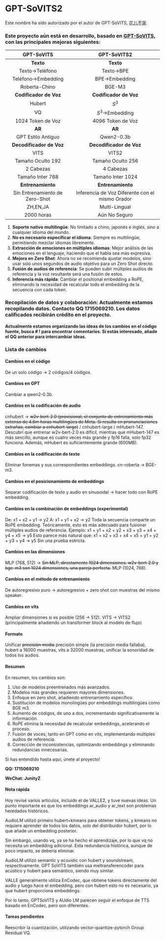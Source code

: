 # GPT-SoVITS2

Este nombre ha sido autorizado por el autor de GPT-SoVITS, [花儿不哭](https://space.bilibili.com/5760446?spm_id_from=333.337.0.0).
### Este proyecto aún está en desarrollo, basado en [GPT-SoVITS](https://github.com/RVC-Boss/GPT-SoVITS), con las principales mejoras siguientes:
|GPT-SoVITS|GPT-SoVITS2|
|:----:|:----:|
|**Texto**|**Texto**|
|Texto->Teléfono|Texto->BPE|
|Teléfono->Embedding|BPE->Embedding|
|Roberta-Chino|BGE-M3|
|**Codificador de Voz**|**Codificador de Voz**|
|Hubert|$S^3$|
|VQ|$S^3$->Embedding|
|1024 Token de Voz|4096 Token de Voz|
|**AR**|**AR**|
|GPT Estilo Antiguo|Qwen2-0.3b|
|**Decodificador de Voz**|**Decodificador de Voz**|
|VITS|VITS2|
|Tamaño Oculto 192|Tamaño Oculto 256|
|2 Cabezas|4 Cabezas|
|Tamaño Inter 768|Tamaño Inter 1024|
|**Entrenamiento**|**Entrenamiento**|
|Sin Entrenamiento de Zero-Shot|Inferencia de Voz Diferente con el mismo Orador|
|ZH,EN,JA|Multi-Lingual|
|2000 horas|Aún No Seguro|

1. **Soporte nativo multilingüe**: No limitado a chino, japonés e inglés, sino a cualquier idioma del mundo.
2. **No es necesario especificar el idioma**: Siempre es multilingüe, permitiendo mezclar idiomas libremente.
3. **Extracción de emociones en múltiples idiomas**: Mejor análisis de las emociones en el lenguaje, haciendo que el habla sea más expresiva.
4. **Mejora en Zero Shot**: Ahora no se recomienda ajustar modelos, sino usar solo unos segundos de audio objetivo para un Zero Shot directo.
5. **Fusión de audios de referencia**: Se pueden subir múltiples audios de referencia y la voz resultante será una fusión de estos.
6. **Inferencia más rápida**: Cambiar el positional embedding a RoPE, eliminando la necesidad de recalcular todo el embedding de la secuencia con cada token.

### **Recopilación de datos y colaboración**: Actualmente estamos recopilando datos. Contacto QQ 1715069210. Los datos calificados recibirán crédito en el proyecto.

#### Actualmente estamos organizando las ideas de los cambios en el código fuente, busca # ! para encontrar comentarios. Si estás interesado, añade el QQ anterior para intercambiar ideas.

### Lista de cambios

#### Cambios en el código
De un solo código -> 2 códigos/4 códigos.
#### Cambios en GPT
Cambiar a qwen2-0.3b.
#### Cambios en la codificación de audio
cnhubert -> ~~w2v-bert-2.0 (provisional, el conjunto de entrenamiento más extenso de 4.6m horas multilingües de Meta. Si resulta en pronunciaciones extrañas, cambiar a cnhubert-large)~~ / cnhubert-large / mHubert-147.
Descubrí que entrenar w2v-bert-2.0 es difícil, mientras que mHubert-147 es más sencillo, aunque es cuatro veces más grande y fp16 falla, solo fp32 funciona. Además, mHubert es suficientemente grande (600MB).
#### Cambios en la codificación de texto
Eliminar fonemas y sus correspondientes embeddings.
cn-roberta -> BGE-m3.
#### Cambios en el posicionamiento de embeddings
Separar codificación de texto y audio en sinusoidal -> hacer todo con RoPE embedding.
#### Cambios en la combinación de embeddings (experimental)
De:
x1 + x2 + y1 -> y2
A:
x1 + y1 + x2 -> y2
Toda la secuencia comparte un RoPE embedding.
Teóricamente, esto es más adecuado para fusionar múltiples audios de referencia.
Ejemplo:
x1 + y1 + x2 + y2 + x3 + y3 + x4 + y4 + x5 -> y5
Esto parece más natural que:
x1 + x2 + x3 + x4 + x5 + y1 + y2 + y3 + y4 -> y5
Sin una prueba estricta.
#### Cambios en las dimensiones
MLP (768, 512) -> ~~Sin MLP, directamente 1024 dimensiones. w2v-bert-2.0 y bge-m3 son 1024 dimensiones, una pareja perfecta.~~ MLP (1024, 768).
#### Cambios en el método de entrenamiento
De autoregresivo puro -> autoregresivo + zero shot con muestras del mismo speaker.
#### Cambios en vits
Ampliar dimensiones si es posible (256 -> 512). VITS -> VITS2 (principalmente añadiendo un transformer block al modelo de flujo)
#### Formato
Unificar ~~precisión media~~ precisión simple (la precisión media fallaba), hubert a 16000 muestras, vits a 32000 muestras, unificar la sonoridad de todos los audios.
#### Resumen
En resumen, los cambios son:
1. Uso de modelos preentrenados más avanzados.
2. Modelos más grandes requieren mayores dimensiones.
3. Enfoque en zero shot, añadiendo entrenamiento específico.
4. Sustitución de modelos monolingües por embeddings multilingües como BGE m3.
5. Aumento de códigos, de uno a dos, incrementando significativamente la información.
6. RoPE elimina la necesidad de recalcular embeddings, acelerando el proceso.
7. Fusión de voces, tanto en GPT como en vits, implementando múltiples audios de referencia.
8. Corrección de inconsistencias, optimizando embeddings y eliminando redundancias innecesarias.

Si has entendido hasta aquí, únete al proyecto!

**QQ: 1715069210**

**WeChat: JunityZ**

#### Nota rápida
Hoy revisé varios artículos, incluido el de VALLE2, y tuve nuevas ideas. Un punto importante es que los embeddings ar_audio y ar_text son problemas heredados históricos.

AudioLM utilizó primero hubert+kmeans para obtener tokens, y kmeans no requiere aprender de todos los datos, solo del distribuidor hubert, por lo que añade un embedding posterior.

Sin embargo, usando vq, ya se ha hecho el aprendizaje, por lo que vq no necesita un embedding adicional. Esta redundancia histórica, aunque de poco impacto, se debería eliminar.

AudioLM utilizó semantic y acoustic con hubert y soundstream, respectivamente. GPT SoVITS también usa meltransferencoder para acústico y hubert para semántico, siendo muy similar.

VALLE generalmente utiliza EnCodec, que obtiene tokens directamente del audio y luego hace el embedding, pero con hubert esto no es necesario, ya que hubert proporciona embeddings.

Por lo tanto, GPTSoVITS y AUdio LM parecen seguir el enfoque de TTS basado en EnCodec, pero son diferentes.

#### Tareas pendientes
Reescribir la cuantización, utilizando vector-quantize-pytorch Group Residual VQ.
